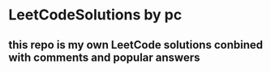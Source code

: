 # LeetCodeSolutions by pc
## this repo is my own LeetCode solutions conbined with comments and popular answers

